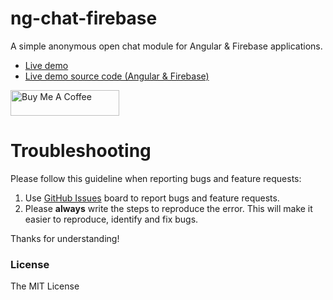 # ng-chat-firebase

A simple anonymous open chat module for Angular & Firebase applications.

* [Live demo](https://ngx-firebase-chat-23bc4.web.app/)
* [Live demo source code (Angular & Firebase)](https://github.com/redpeaks33/ngx-chat-firebase-demo)

<a href="https://www.buymeacoffee.com/redpeaks" target="_blank">
  <img src="https://www.buymeacoffee.com/assets/img/custom_images/orange_img.png" alt="Buy Me A Coffee" style="height: 41px !important;width: 174px !important;">
</a>


# Troubleshooting

Please follow this guideline when reporting bugs and feature requests:

1. Use [GitHub Issues](https://github.com/redpeaks33/ngx-chat-firebase-demo/issues) board to report bugs and feature requests.
2. Please **always** write the steps to reproduce the error. This will make it easier to reproduce, identify and fix bugs.

Thanks for understanding!

### License

The MIT License
